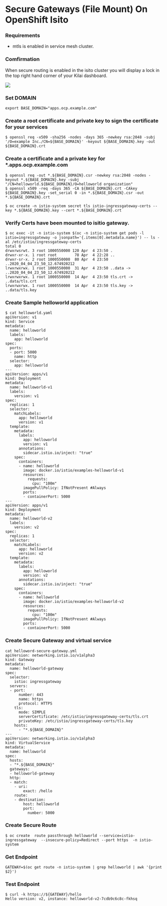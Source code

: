 # Secure Gateways (File Mount) On OpenShift Isito 

### Requirements 
* mtls is enabled in service mesh cluster.

### Comfirmation 
When secure routing is enabled in the isito cluster you will display a lock in the top right hand corner  of your Kilai dashboard.

![](https://i.imgur.com/3OKIp9L.png)


### Set DOMAIN
```
export BASE_DOMAIN="apps.ocp.example.com"
```

### Create a root certificate and private key to sign the certificate for your services
```
$ openssl req -x509 -sha256 -nodes -days 365 -newkey rsa:2048 -subj '/O=example Inc./CN=${BASE_DOMAIN}' -keyout ${BASE_DOMAIN}.key -out ${BASE_DOMAIN}.crt
```

### Create a certificate and a private key for *.apps.ocp.example.com
```
$ openssl req -out *.${BASE_DOMAIN}.csr -newkey rsa:2048 -nodes -keyout *.${BASE_DOMAIN}.key -subj "/CN=helloworld.${BASE_DOMAIN}/O=helloworld organization"
$ openssl x509 -req -days 365 -CA ${BASE_DOMAIN}.crt -CAkey ${BASE_DOMAIN}.key -set_serial 0 -in *.${BASE_DOMAIN}.csr -out *.${BASE_DOMAIN}.crt
```

```
$ oc create -n istio-system secret tls istio-ingressgateway-certs --key *.${BASE_DOMAIN}.key --cert *.${BASE_DOMAIN}.crt
```

### Verify Certs have been mounted to isitio gateway.
```
$ oc exec -it -n istio-system $(oc -n istio-system get pods -l istio=ingressgateway -o jsonpath='{.items[0].metadata.name}') -- ls -al /etc/istio/ingressgateway-certs
total 0
drwxrwsrwt. 3 root 1000550000 120 Apr  4 23:50 .
drwxr-xr-x. 1 root root        78 Apr  4 22:28 ..
drwxr-sr-x. 2 root 1000550000  80 Apr  4 23:50 ..2020_04_04_23_50_12.674920212
lrwxrwxrwx. 1 root 1000550000  31 Apr  4 23:50 ..data -> ..2020_04_04_23_50_12.674920212
lrwxrwxrwx. 1 root 1000550000  14 Apr  4 23:50 tls.crt -> ..data/tls.crt
lrwxrwxrwx. 1 root 1000550000  14 Apr  4 23:50 tls.key -> ..data/tls.key
```

### Create Sample helloworld application 
```
$ cat helloworld.yaml 
apiVersion: v1
kind: Service
metadata:
  name: helloworld
  labels:
    app: helloworld
spec:
  ports:
  - port: 5000
    name: http
  selector:
    app: helloworld
---
apiVersion: apps/v1
kind: Deployment
metadata:
  name: helloworld-v1
  labels:
    version: v1
spec:
  replicas: 1
  selector:
    matchLabels:
      app: helloworld
      version: v1
  template:
    metadata:
      labels:
        app: helloworld
        version: v1
      annotations:
        sidecar.istio.io/inject: "true"
    spec:
      containers:
      - name: helloworld
        image: docker.io/istio/examples-helloworld-v1
        resources:
          requests:
            cpu: "100m"
        imagePullPolicy: IfNotPresent #Always
        ports:
        - containerPort: 5000
---
apiVersion: apps/v1
kind: Deployment
metadata:
  name: helloworld-v2
  labels:
    version: v2
spec:
  replicas: 1
  selector:
    matchLabels:
      app: helloworld
      version: v2
  template:
    metadata:
      labels:
        app: helloworld
        version: v2
      annotations:
        sidecar.istio.io/inject: "true"
    spec:
      containers:
      - name: helloworld
        image: docker.io/istio/examples-helloworld-v2
        resources:
          requests:
            cpu: "100m"
        imagePullPolicy: IfNotPresent #Always
        ports:
        - containerPort: 5000
```

### Create Secure Gateway and virtual service 
```
cat helloword-secure-gateway.yml
apiVersion: networking.istio.io/v1alpha3
kind: Gateway
metadata:
  name: helloworld-gateway
spec:
  selector:
    istio: ingressgateway
  servers:
  - port:
      number: 443
      name: https
      protocol: HTTPS
    tls:
      mode: SIMPLE
      serverCertificate: /etc/istio/ingressgateway-certs/tls.crt
      privateKey: /etc/istio/ingressgateway-certs/tls.key 
    hosts:
      - "*.${BASE_DOMAIN}"
---
apiVersion: networking.istio.io/v1alpha3
kind: VirtualService
metadata:
  name: helloworld
spec:
  hosts:
  - "*.${BASE_DOMAIN}"
  gateways:
  - helloworld-gateway
  http:
  - match:
    - uri:
        exact: /hello
    route:
    - destination:
        host: helloworld
        port:
          number: 5000
```

### Create Secure Route
```
$ oc create  route passthrough helloworld --service=istio-ingressgateway  --insecure-policy=Redirect --port https  -n istio-system
```

### Get Endpoint
```
GATEWAY=$(oc get route -n istio-system | grep helloworld | awk '{print $2}')
```

### Test Endpoint 
```
$ curl -k https://${GATEWAY}/hello
Hello version: v2, instance: helloworld-v2-7cdb9c6c8c-fkhsq
```